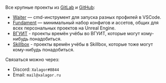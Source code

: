 Все крупные проекты из [GitLab][gitlab] и [GitHub][github]:

- [Waiter][xalagor/waiter] — cmd-инструмент для запуска разных профилей в VSCode.
- [Fundament][xalagor/fundament] — минимальный набор конфигов и ассетов, общих для всех персональных проектов на Unreal Engine.
- [ВГУИТ][education-vsuet] - проекты времён учёбы во ВГУИТ, которые могут кому-нибудь понадобиться.
- [Skillbox][skillbox-xalagor] - проекты времён учёбы в Skillbox, которые тоже могут кому-нибудь понадобиться.

Связаться можно через:

- Discord: `Xalagor#8844`
- Email: `mail@xalagor.ru`

[github]: https://github.com/xalagor
[gitlab]: https://gitlab.com/xalagor
[xalagor/waiter]: https://github.com/xalagor/waiter
[xalagor/fundament]: https://gitlab.com/xalagor/fundament
[education-vsuet]: https://gitlab.com/education-vsuet
[skillbox-xalagor]: https://gitlab.com/skillbox-xalagor